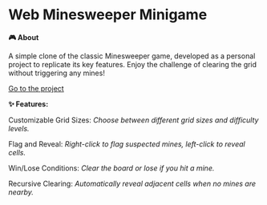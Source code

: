 # Web Minesweeper Minigame

**🎮 About**

A simple clone of the classic Minesweeper game, developed as a personal project to replicate its key features. Enjoy the challenge of clearing the grid without triggering any mines!

<a href="https://jomath363.github.io/minesweeper_web_minigame/"> Go to the project</a>

**✨ Features:**

Customizable Grid Sizes:  _Choose between different grid sizes and difficulty levels._

Flag and Reveal: _Right-click to flag suspected mines, left-click to reveal cells._

Win/Lose Conditions: _Clear the board or lose if you hit a mine._

Recursive Clearing: _Automatically reveal adjacent cells when no mines are nearby._
